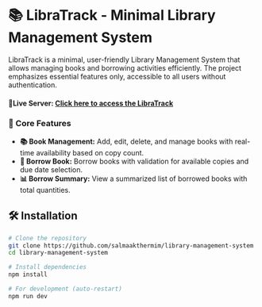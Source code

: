 # 📚 LibraTrack - Minimal Library Management System

LibraTrack is a minimal, user-friendly Library Management System that allows managing books and borrowing activities efficiently. The project emphasizes essential features only, accessible to all users without authentication.

#### 🚀**Live Server:** [Click here to access the LibraTrack](https://book-management-snowy-chi.vercel.app/)

### 📌 Core Features

- **📚 Book Management:** Add, edit, delete, and manage books with real-time availability based on copy count.
- **📘 Borrow Book:** Borrow books with validation for available copies and due date selection.
- **📊 Borrow Summary:** View a summarized list of borrowed books with total quantities.

## 🛠 Installation

```bash
# Clone the repository
git clone https://github.com/salmaakthermim/library-management-system
cd library-management-system

# Install dependencies
npm install

# For development (auto-restart)
npm run dev
```
